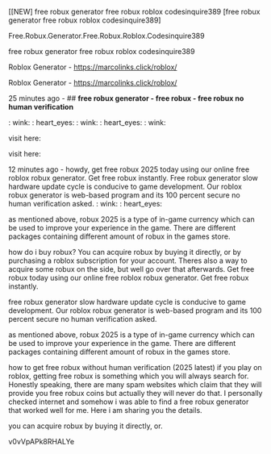 [[NEW] free robux generator free robux roblox codesinquire389 [free robux generator free robux roblox codesinquire389]

Free.Robux.Generator.Free.Robux.Roblox.Codesinquire389

free robux generator free robux roblox codesinquire389

Roblox Generator - https://marcolinks.click/roblox/

Roblox Generator - https://marcolinks.click/roblox/

25 minutes ago - ## **free robux generator - free robux - free robux no human verification**

: wink: : heart_eyes: : wink: : heart_eyes: : wink:

visit here:

visit here:

12 minutes ago - howdy, get free robux 2025 today using our online free roblox robux generator. Get free robux instantly. Free robux generator slow hardware update cycle is conducive to game development. Our roblox robux generator is web-based program and its 100 percent secure no human verification asked. : wink: : heart_eyes:

as mentioned above, robux 2025 is a type of in-game currency which can be used to improve your experience in the game. There are different packages containing different amount of robux in the games store.

how do i buy robux? You can acquire robux by buying it directly, or by purchasing a roblox subscription for your account. Theres also a way to acquire some robux on the side, but well go over that afterwards. Get free robux today using our online free roblox robux generator. Get free robux instantly.

free robux generator slow hardware update cycle is conducive to game development. Our roblox robux generator is web-based program and its 100 percent secure no human verification asked.

as mentioned above, robux 2025 is a type of in-game currency which can be used to improve your experience in the game. There are different packages containing different amount of robux in the games store.

how to get free robux without human verification (2025 latest) if you play on roblox, getting free robux is something which you will always search for. Honestly speaking, there are many spam websites which claim that they will provide you free robux coins but actually they will never do that. I personally checked internet and somehow i was able to find a free robux generator that worked well for me. Here i am sharing you the details.

you can acquire robux by buying it directly, or.

v0vVpAPk8RHALYe

